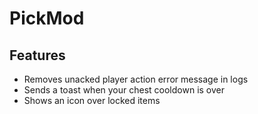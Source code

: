 # PickMod

## Features

- Removes unacked player action error message in logs
- Sends a toast when your chest cooldown is over
- Shows an icon over locked items